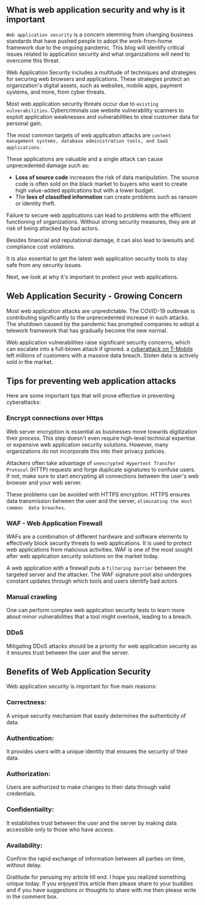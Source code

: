## What is web application security and why is it important

`Web application security` is a concern stemming from  changing business standards that have pushed people to adopt the work-from-home framework due to the ongoing pandemic. This blog will identify  critical issues related to application security and what  organizations will need to overcome this threat. 

Web Application Security includes a multitude of techniques and strategies for securing web browsers and applications. These strategies protect an organization's digital assets, such as websites, mobile apps, payment systems, and more, from cyber threats. 

Most web application security threats occur due to  `existing vulnerabilities`. Cybercriminals use website vulnerability scanners to exploit application weaknesses and vulnerabilities  to steal customer data for personal gain. 

The most common targets of web application attacks are `content management systems, database administration tools, and SaaS applications`. 

These applications are valuable and a single attack can cause unprecedented damage such as: 

- **Loss of source code** increases the risk of data manipulation. The source code is often sold on the black market to buyers who want to create high value-added applications but with a lower budget. 
- The **loss of classified information** can create problems such as ransom  or identity theft. 

Failure to secure web applications can lead to problems with the efficient functioning of organizations. Without strong security measures, they are at  risk of being attacked by bad actors.

Besides financial and reputational damage, it can also lead to lawsuits and  compliance cost violations. 

It is also essential to get the latest web application security tools to stay safe from any security issues. 



Next, we look at why it's important to protect your web applications.

## Web Application Security - Growing Concern 

Most web application attacks are unpredictable. The COVID-19 outbreak is contributing significantly to the unprecedented increase in such attacks. The shutdown caused by the pandemic has prompted companies to adopt a telework framework that has gradually become the new normal. 

Web application vulnerabilities raise significant security concerns, which can escalate into a full-blown attack if ignored. a [cyberattack on T-Mobile](https://krebsonsecurity.com/2021/08/t-mobile-breach-exposed-ssn-dob-of-40m-people/) left millions of customers with a massive  data breach. Stolen data is  actively sold in the market. 

## Tips for preventing web application attacks


Here are some important tips that will prove effective in preventing cyberattacks: 

### Encrypt connections over Https 

Web server encryption is essential as businesses move towards digitization their process. This step doesn't even require high-level technical expertise or expensive web application security solutions. However, many organizations do not incorporate this into their privacy policies. 

Attackers often take advantage of `unencrypted Hypertext Transfer Protocol` (HTTP) requests and forge duplicate signatures to confuse  users. If not, make sure to start encrypting all connections between the user's web browser and your web server. 

These problems can be avoided with HTTPS encryption. HTTPS ensures data transmission between the user and the server,  `eliminating the most common  data breaches`. 

### WAF - Web Application Firewall 

WAFs are a combination of different hardware and software elements to effectively block security threats to web applications. It is used to protect web applications from malicious activities. WAF is one of the most sought after web application security solutions on the market today. 

A  web application with a firewall puts a `filtering barrier` between the targeted server and the attacker. The WAF signature pool also undergoes constant updates through which  tools and users identify bad actors. 

### Manual crawling 

One can perform complex web application security tests to learn more about minor vulnerabilities that a tool might overlook, leading to a breach.

### DDoS 

Mitigating DDoS attacks should be a priority for web application security as it ensures trust between the user and the server. 

## Benefits of Web Application Security

Web application security is important for five main reasons: 

### Correctness: 

A unique security mechanism that easily determines the authenticity of  data.  

### Authentication: 

It provides users with a unique identity that ensures the security of their data.  

### Authorization: 

Users are authorized to make changes to their data through valid credentials.  

### Confidentiality: 

It establishes trust between the user and the server by making data accessible only  to those who have  access.  

### Availability: 

Confirm the rapid exchange of information  between all parties on time, without delay.  

Gratitude for perusing my article till end. I hope you realized something unique today. If you enjoyed this article then please share to your buddies and if you have suggestions or thoughts to share with me then please write in the comment box.

